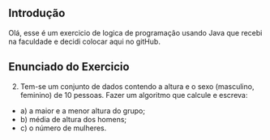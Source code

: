 ## Introdução
Olá, esse é um exercicio de logica de programação usando Java que recebi na faculdade e decidi colocar aqui no gitHub. 

## Enunciado do Exercicio
2) Tem-se um conjunto de dados contendo a altura e o sexo (masculino, feminino) de 10 pessoas. Fazer um algoritmo que calcule e escreva:
- a) a maior e a menor altura do grupo;
- b) média de altura dos homens;
- c) o número de mulheres.